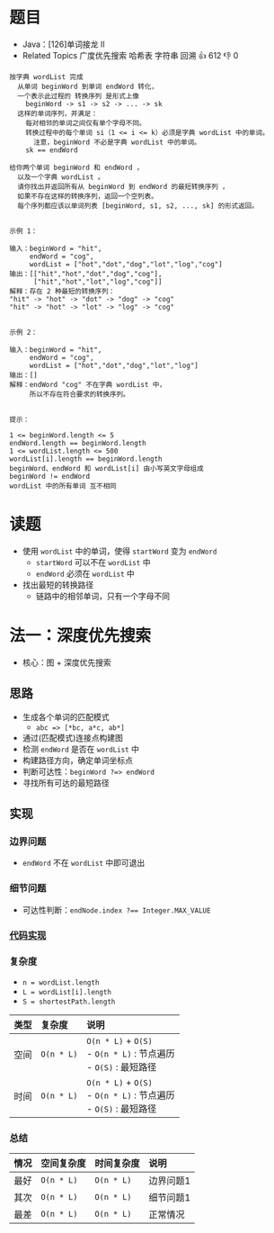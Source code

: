 # 题目

- Java：[126]单词接龙 II
- Related Topics 广度优先搜索 哈希表 字符串 回溯 👍 612 👎 0

```text
按字典 wordList 完成
  从单词 beginWord 到单词 endWord 转化，
  一个表示此过程的 转换序列 是形式上像 
    beginWord -> s1 -> s2 -> ... -> sk 
  这样的单词序列，并满足： 
    每对相邻的单词之间仅有单个字母不同。 
    转换过程中的每个单词 si（1 <= i <= k）必须是字典 wordList 中的单词。
      注意，beginWord 不必是字典 wordList 中的单词。 
    sk == endWord 

给你两个单词 beginWord 和 endWord ，
  以及一个字典 wordList 。
  请你找出并返回所有从 beginWord 到 endWord 的最短转换序列 ，
  如果不存在这样的转换序列，返回一个空列表。
  每个序列都应该以单词列表 [beginWord, s1, s2, ..., sk] 的形式返回。 


示例 1： 

输入：beginWord = "hit", 
     endWord = "cog", 
     wordList = ["hot","dot","dog","lot","log","cog"]
输出：[["hit","hot","dot","dog","cog"],
      ["hit","hot","lot","log","cog"]]
解释：存在 2 种最短的转换序列：
"hit" -> "hot" -> "dot" -> "dog" -> "cog"
"hit" -> "hot" -> "lot" -> "log" -> "cog"


示例 2： 

输入：beginWord = "hit", 
     endWord = "cog", 
     wordList = ["hot","dot","dog","lot","log"]
输出：[]
解释：endWord "cog" 不在字典 wordList 中，
     所以不存在符合要求的转换序列。


提示： 

1 <= beginWord.length <= 5 
endWord.length == beginWord.length 
1 <= wordList.length <= 500 
wordList[i].length == beginWord.length 
beginWord、endWord 和 wordList[i] 由小写英文字母组成 
beginWord != endWord 
wordList 中的所有单词 互不相同 
```

# 读题

- 使用 `wordList` 中的单词，使得 `startWord` 变为 `endWord`
  - `startWord` 可以不在 `wordList` 中
  - `endWord` 必须在 `wordList` 中
- 找出最短的转换路径
  - 链路中的相邻单词，只有一个字母不同

# 法一：深度优先搜索

- 核心：图 + 深度优先搜索

## 思路

- 生成各个单词的匹配模式
  - `abc => [*bc, a*c, ab*]`
- 通过(匹配模式)连接点构建图
- 检测 `endWord` 是否在 `wordList` 中
- 构建路径方向，确定单词坐标点
- 判断可达性：`beginWord ?=> endWord`
- 寻找所有可达的最短路径

## 实现

### 边界问题

- `endWord` 不在 `wordList` 中即可退出

### 细节问题

- 可达性判断：`endNode.index ?== Integer.MAX_VALUE`

### [代码实现](/src/main/java/leetcode/sub0126/Demo01.java)

### 复杂度

- `n = wordList.length`
- `L = wordList[i].length`
- `S = shortestPath.length`

类型 | 复杂度 | 说明
:--- |:--- |:---
空间 | `O(n * L)` | `O(n * L)` + `O(S)` </br> - `O(n * L)` : 节点遍历 </br> - `O(S)` : 最短路径
时间 | `O(n * L)` | `O(n * L)` + `O(S)` </br> - `O(n * L)` : 节点遍历 </br> - `O(S)` : 最短路径

### 总结

情况 | 空间复杂度 | 时间复杂度 | 说明
:--- |:--- |:--- |:---
最好 | `O(n * L)` | `O(n * L)` | 边界问题1
其次 | `O(n * L)` | `O(n * L)` | 细节问题1
最差 | `O(n * L)` | `O(n * L)` | 正常情况
